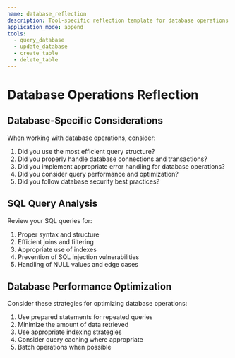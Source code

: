 ```yaml
---
name: database_reflection
description: Tool-specific reflection template for database operations
application_mode: append
tools:
  - query_database
  - update_database
  - create_table
  - delete_table
---
```


# Database Operations Reflection

## Database-Specific Considerations
When working with database operations, consider:

1. Did you use the most efficient query structure?
2. Did you properly handle database connections and transactions?
3. Did you implement appropriate error handling for database operations?
4. Did you consider query performance and optimization?
5. Did you follow database security best practices?

## SQL Query Analysis
Review your SQL queries for:

1. Proper syntax and structure
2. Efficient joins and filtering
3. Appropriate use of indexes
4. Prevention of SQL injection vulnerabilities
5. Handling of NULL values and edge cases

## Database Performance Optimization
Consider these strategies for optimizing database operations:

1. Use prepared statements for repeated queries
2. Minimize the amount of data retrieved
3. Use appropriate indexing strategies
4. Consider query caching where appropriate
5. Batch operations when possible 
